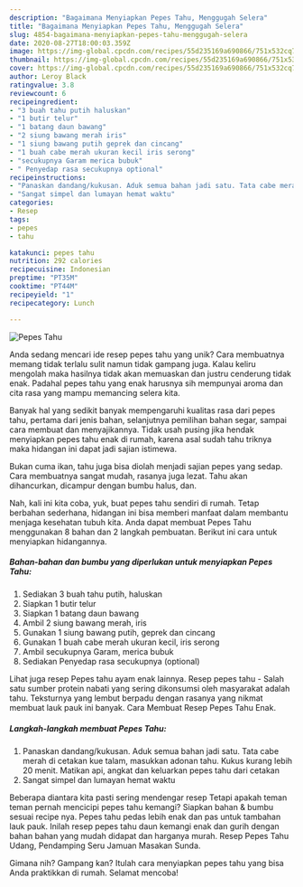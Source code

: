 ```yaml
---
description: "Bagaimana Menyiapkan Pepes Tahu, Menggugah Selera"
title: "Bagaimana Menyiapkan Pepes Tahu, Menggugah Selera"
slug: 4854-bagaimana-menyiapkan-pepes-tahu-menggugah-selera
date: 2020-08-27T18:00:03.359Z
image: https://img-global.cpcdn.com/recipes/55d235169a690866/751x532cq70/pepes-tahu-foto-resep-utama.jpg
thumbnail: https://img-global.cpcdn.com/recipes/55d235169a690866/751x532cq70/pepes-tahu-foto-resep-utama.jpg
cover: https://img-global.cpcdn.com/recipes/55d235169a690866/751x532cq70/pepes-tahu-foto-resep-utama.jpg
author: Leroy Black
ratingvalue: 3.8
reviewcount: 6
recipeingredient:
- "3 buah tahu putih haluskan"
- "1 butir telur"
- "1 batang daun bawang"
- "2 siung bawang merah iris"
- "1 siung bawang putih geprek dan cincang"
- "1 buah cabe merah ukuran kecil iris serong"
- "secukupnya Garam merica bubuk"
- " Penyedap rasa secukupnya optional"
recipeinstructions:
- "Panaskan dandang/kukusan. Aduk semua bahan jadi satu. Tata cabe merah di cetakan kue talam, masukkan adonan tahu. Kukus kurang lebih 20 menit. Matikan api, angkat dan keluarkan pepes tahu dari cetakan"
- "Sangat simpel dan lumayan hemat waktu"
categories:
- Resep
tags:
- pepes
- tahu

katakunci: pepes tahu 
nutrition: 292 calories
recipecuisine: Indonesian
preptime: "PT35M"
cooktime: "PT44M"
recipeyield: "1"
recipecategory: Lunch

---
```



![Pepes Tahu](https://img-global.cpcdn.com/recipes/55d235169a690866/751x532cq70/pepes-tahu-foto-resep-utama.jpg)

Anda sedang mencari ide resep pepes tahu yang unik? Cara membuatnya memang tidak terlalu sulit namun tidak gampang juga. Kalau keliru mengolah maka hasilnya tidak akan memuaskan dan justru cenderung tidak enak. Padahal pepes tahu yang enak harusnya sih mempunyai aroma dan cita rasa yang mampu memancing selera kita.

Banyak hal yang sedikit banyak mempengaruhi kualitas rasa dari pepes tahu, pertama dari jenis bahan, selanjutnya pemilihan bahan segar, sampai cara membuat dan menyajikannya. Tidak usah pusing jika hendak menyiapkan pepes tahu enak di rumah, karena asal sudah tahu triknya maka hidangan ini dapat jadi sajian istimewa.

Bukan cuma ikan, tahu juga bisa diolah menjadi sajian pepes yang sedap. Cara membuatnya sangat mudah, rasanya juga lezat. Tahu akan dihancurkan, dicampur dengan bumbu halus, dan.


Nah, kali ini kita coba, yuk, buat pepes tahu sendiri di rumah. Tetap berbahan sederhana, hidangan ini bisa memberi manfaat dalam membantu menjaga kesehatan tubuh kita. Anda dapat membuat Pepes Tahu menggunakan 8 bahan dan 2 langkah pembuatan. Berikut ini cara untuk menyiapkan hidangannya.

<!--inarticleads1-->

##### Bahan-bahan dan bumbu yang diperlukan untuk menyiapkan Pepes Tahu:

1. Sediakan 3 buah tahu putih, haluskan
1. Siapkan 1 butir telur
1. Siapkan 1 batang daun bawang
1. Ambil 2 siung bawang merah, iris
1. Gunakan 1 siung bawang putih, geprek dan cincang
1. Gunakan 1 buah cabe merah ukuran kecil, iris serong
1. Ambil secukupnya Garam, merica bubuk
1. Sediakan  Penyedap rasa secukupnya (optional)


Lihat juga resep Pepes tahu ayam enak lainnya. Resep pepes tahu - Salah satu sumber protein nabati yang sering dikonsumsi oleh masyarakat adalah tahu. Teksturnya yang lembut berpadu dengan rasanya yang nikmat membuat lauk pauk ini banyak. Cara Membuat Resep Pepes Tahu Enak. 

<!--inarticleads2-->

##### Langkah-langkah membuat Pepes Tahu:

1. Panaskan dandang/kukusan. Aduk semua bahan jadi satu. Tata cabe merah di cetakan kue talam, masukkan adonan tahu. Kukus kurang lebih 20 menit. Matikan api, angkat dan keluarkan pepes tahu dari cetakan
1. Sangat simpel dan lumayan hemat waktu


Beberapa diantara kita pasti sering mendengar resep Tetapi apakah teman teman pernah mencicipi pepes tahu kemangi? Siapkan bahan &amp; bumbu sesuai recipe nya. Pepes tahu pedas lebih enak dan pas untuk tambahan lauk pauk. Inilah resep pepes tahu daun kemangi enak dan gurih dengan bahan bahan yang mudah didapat dan harganya murah. Resep Pepes Tahu Udang, Pendamping Seru Jamuan Masakan Sunda. 

Gimana nih? Gampang kan? Itulah cara menyiapkan pepes tahu yang bisa Anda praktikkan di rumah. Selamat mencoba!
